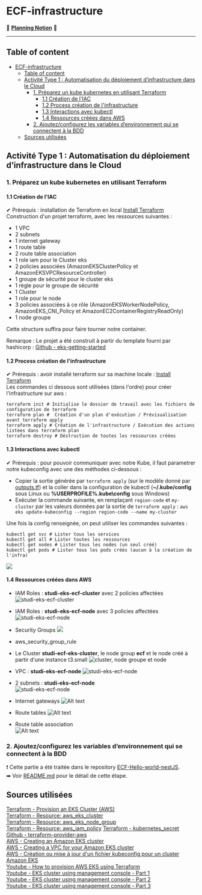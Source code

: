 # ECF-infrastructure  

📅 [**Planning Notion**](https://mirror-paw-f24.notion.site/f2fa7cecae5a4cd4a1792bf963ec744a?v=b71bd3754f5541c1a7c1a23cbb2f1ca9) 📅  
___  
## Table of content
- [ECF-infrastructure](#ecf-infrastructure)
  - [Table of content](#table-of-content)
  - [Activité Type 1 : Automatisation du déploiement d’infrastructure dans le Cloud](#activité-type-1--automatisation-du-déploiement-dinfrastructure-dans-le-cloud)
    - [1. Préparez un kube kubernetes en utilisant Terraform](#1-préparez-un-kube-kubernetes-en-utilisant-terraform)
      - [1.1 Création de l'IAC](#11-création-de-liac)
      - [1.2 Process création de l'infrastructure](#12-process-création-de-linfrastructure)
      - [1.3 Interactions avec kubectl](#13-interactions-avec-kubectl)
      - [1.4 Ressources créées dans AWS](#14-ressources-créées-dans-aws)
    - [2. Ajoutez/configurez les variables d’environnement qui se connectent à la BDD](#2-ajoutezconfigurez-les-variables-denvironnement-qui-se-connectent-à-la-bdd)
  - [Sources utilisées](#sources-utilisées)

## Activité Type 1 : Automatisation du déploiement d’infrastructure dans le Cloud  

### 1. Préparez un kube kubernetes en utilisant Terraform  

#### 1.1 Création de l'IAC

 ✔ Prérequis : installation de Terraform en local [Install Terraform](https://developer.hashicorp.com/terraform/downloads)  
Construction d'un projet terraform, avec les ressources suivantes : 
- 1 VPC
- 2 subnets
- 1 internet gateway
- 1 route table
- 2 route table association
- 1 role iam pour le Cluster eks
- 2 policies associées (AmazonEKSClusterPolicy et AmazonEKSVPCResourceController)
- 1 groupe de sécurité pour le cluster eks
- 1 règle pour le groupe de sécurité
- 1 Cluster
- 1 role pour le node
- 3 policies associées à ce rôle (AmazonEKSWorkerNodePolicy, AmazonEKS_CNI_Policy et AmazonEC2ContainerRegistryReadOnly)
- 1 node groupe

Cette structure suffira pour faire tourner notre container.

Remarque : Le projet a été construit à partir du template fourni par hashicorp : [Github - eks-getting-started](https://github.com/hashicorp/terraform-provider-aws/tree/main/examples/eks-getting-started)  

#### 1.2 Process création de l'infrastructure

✔ Prérequis : avoir installé terraform sur sa machine locale : [Install Terraform](https://developer.hashicorp.com/terraform/downloads)  
Les commandes ci dessous sont utilisées (dans l'ordre) pour créer l'infrastructure sur aws :  
```
terraform init # Initialise le dossier de travail avec les fichiers de configuration de terraform
terraform plan #  Création d'un plan d'exécution / Prévisualisation avant terraform apply
terraform apply # Création de l'infrastructure / Exécution des actions listées dans terraform plan
terraform destroy # Déstruction de toutes les ressources créées
```

#### 1.3 Interactions avec kubectl

✔ Prérequis : pour pouvoir communiquer avec notre Kube, il faut parametrer notre kubeconfig avec une des méthodes ci-dessous : 
- Copier la sortie générée par `terraform apply` (sur le modèle donné par [outputs.tf](outputs.tf)) et la coller dans la configuration de kubectl (**~/.kube/config** sous Linux ou **%USERPROFILE%\.kube\config** sous Windows)  
- Exécuter la commande suivante, en remplaçant `region-code` et `my-cluster` par les valeurs données par la sortie de `terraform apply` : `aws eks update-kubeconfig --region region-code --name my-cluster`  

Une fois la config renseignée, on peut utiliser les commandes suivantes :  

```
kubectl get svc # Lister tous les services
kubectl get all # Lister toutes les ressources
kubectl get nodes # Lister tous les nodes (un seul créé)
kubectl get pods # Lister tous les pods créés (aucun à la création de l'infra)
```
![](img/image.png)  

#### 1.4 Ressources créées dans AWS

- IAM Roles : **studi-eks-ecf-cluster** avec 2 policies affectées  
  ![studi-eks-ecf-cluster](img/image-1.png)  
- IAM Roles : **studi-eks-ecf-node** avec 3 policies affectées  
  ![studi-eks-ecf-node](img/image-2.png)  

- Security Groups 
  ![](img/image-9.png)  

- aws_security_group_rule  

- Le Cluster **studi-ecf-eks-cluster**, le node group **ecf** et le node créé à partir d'une instance t3.small
![cluster, node groupe et node](img/image-8.png)

- VPC : **studi-eks-ecf-node**
 ![studi-eks-ecf-node](img/image-3.png)  

- 2 subnets : **studi-eks-ecf-node**  
![studi-eks-ecf-node](img/image-4.png)  

 - Internet gateways
  ![Alt text](img/image-7.png)  

- Route tables 
  ![Alt text](img/image-5.png)  

 - Route table association  
  ![Alt text](img/image-6.png)  



### 2. Ajoutez/configurez les variables d’environnement qui se connectent à la BDD

❗ Cette partie a été traitée dans le repository [ECF-Hello-world-nestJS](https://github.com/Morlok502/ECF-deploiement-nestJS-Kube).  
➡ Voir [README.md](https://github.com/Morlok502/ECF-deploiement-nestJS-Kube#ecf-hello-world-nestjs) pour le détail de cette étape.  

## Sources utilisées

[Terraform - Provision an EKS Cluster (AWS)](https://developer.hashicorp.com/terraform/tutorials/kubernetes/eks)  
[Terraform - Resource: aws_eks_cluster](https://registry.terraform.io/providers/hashicorp/aws/latest/docs/resources/eks_cluster)  
[Terraform - Resource: aws_eks_node_group](https://registry.terraform.io/providers/hashicorp/aws/latest/docs/resources/eks_node_group)  
[Terraform - Resource: aws_iam_policy](https://registry.terraform.io/providers/hashicorp/aws/latest/docs/resources/iam_policy) 
[Terraform - kubernetes_secret](https://registry.terraform.io/providers/hashicorp/kubernetes/latest/docs/resources/secret) 
[Github - terraform-provider-aws](https://github.com/hashicorp/terraform-provider-aws)  
[AWS - Creating an Amazon EKS cluster](https://docs.aws.amazon.com/eks/latest/userguide/create-cluster.html)  
[AWS - Creating a VPC for your Amazon EKS cluster](https://docs.aws.amazon.com/eks/latest/userguide/creating-a-vpc.html)  
[AWS - Création ou mise à jour d'un fichier kubeconfig pour un cluster Amazon EKS](https://docs.aws.amazon.com/fr_fr/eks/latest/userguide/create-kubeconfig.html)  
[Youtube - How to provision AWS EKS using Terraform](https://www.youtube.com/watch?v=KsvfV5iuWqM)  
[Youtube - EKS cluster using management console - Part 1](https://www.youtube.com/watch?v=kDTr3IJfawY)  
[Youtube - EKS cluster using management console - Part 2](https://www.youtube.com/watch?v=IHdWJhMGdXA)  
[Youtube - EKS cluster using management console - Part 3](https://www.youtube.com/watch?v=0amRQQnwwAk)  